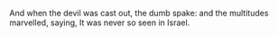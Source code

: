 And when the devil was cast out, the dumb spake: and the multitudes marvelled, saying, It was never so seen in Israel.
